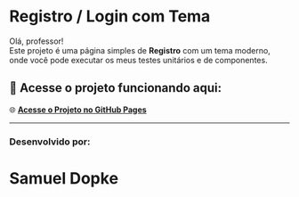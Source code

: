 # Registro / Login com Tema

Olá, professor!  
Este projeto é uma página simples de **Registro** com um tema moderno, onde você pode executar os meus testes unitários e de componentes.

## 🔗 Acesse o projeto funcionando aqui:  
🌐 **[Acesse o Projeto no GitHub Pages](https://thesamueldopke.github.io/TrabalhoDeTestes/)**

---

### Desenvolvido por:  
# **Samuel Dopke**

